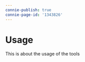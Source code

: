 ```yaml
---
connie-publish: true
connie-page-id: '1343826'
---
```

# Usage
This is about the usage of the tools
